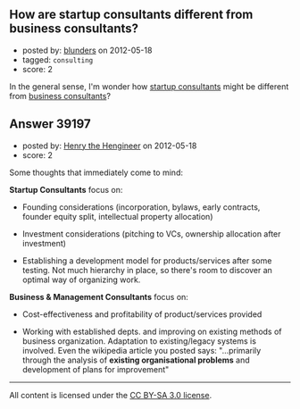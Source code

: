## How are startup consultants different from business consultants?

- posted by: [blunders](https://stackexchange.com/users/-1/4764-blunders) on 2012-05-18
- tagged: `consulting`
- score: 2

In the general sense, I'm wonder how [startup consultants][1] might be different from [business consultants][2]?


  [1]: http://www.dmoz.org/Business/Small_Business/Start_Up/Consulting/
  [2]: http://en.wikipedia.org/wiki/Management_consulting


## Answer 39197

- posted by: [Henry the Hengineer](https://stackexchange.com/users/-1/1692-henry-the-hengineer) on 2012-05-18
- score: 2

Some thoughts that immediately come to mind:

**Startup Consultants** focus on:

 - Founding considerations (incorporation, bylaws, early contracts, founder equity split, intellectual property allocation)

 - Investment considerations (pitching to VCs, ownership allocation after investment)

 - Establishing a development model for products/services after some testing. Not much hierarchy in place, so there's room to discover an optimal way of organizing work.



**Business & Management Consultants** focus on:

 - Cost-effectiveness and profitability of product/services provided

 - Working with established depts. and improving on existing methods of business organization. Adaptation to existing/legacy systems is involved. Even the wikipedia article you posted says: "...primarily through the analysis of **existing organisational problems** and development of plans for improvement"





---

All content is licensed under the [CC BY-SA 3.0 license](https://creativecommons.org/licenses/by-sa/3.0/).

